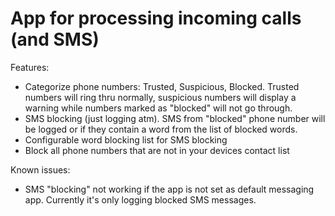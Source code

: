 # App for processing incoming calls (and SMS)

Features:
- Categorize phone numbers: Trusted, Suspicious, Blocked. Trusted numbers will ring thru normally, suspicious numbers will display a warning while numbers marked as "blocked" will not go through.
- SMS blocking (just logging atm). SMS from "blocked" phone number will be logged or if they contain a word from the list of blocked words.
- Configurable word blocking list for SMS blocking
- Block all phone numbers that are not in your devices contact list

Known issues:
- SMS "blocking" not working if the app is not set as default messaging app. Currently it's only logging blocked SMS messages.
